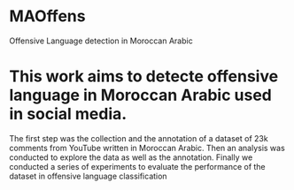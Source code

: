 # MAOffens
Offensive Language detection in Moroccan Arabic 
# This work aims to detecte offensive language in Moroccan Arabic used in social media.
The first step was the collection and the annotation of a dataset of 23k comments from YouTube written in Moroccan Arabic.
Then an analysis was conducted to explore the data as well as the annotation.
Finally we conducted a series of experiments to evaluate the performance of the dataset in offensive language classification
